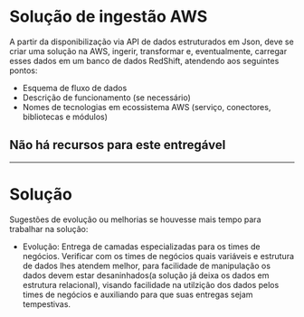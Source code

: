 # Solução de ingestão AWS 

A partir da disponibilização via API de dados estruturados em Json, deve se criar uma solução na AWS, ingerir, transformar e, eventualmente, carregar esses dados em um banco de dados RedShift, atendendo aos seguintes pontos:

* Esquema de fluxo de dados
* Descrição de funcionamento (se necessário)
* Nomes de tecnologias em ecossistema AWS (serviço, conectores, bibliotecas e módulos)

## Não há recursos para este entregável
---
# Solução 



Sugestões de evolução ou melhorias se houvesse mais tempo para trabalhar na solução:

* Evolução: Entrega de camadas especializadas para os times de negócios. Verificar com os times de negócios quais variáveis e estrutura de dados lhes atendem melhor, para facilidade de manipulação os dados devem estar desaninhados(a solução já deixa os dados em estrutura relacional), visando facilidade na utilzição dos dados pelos times de negócios e auxiliando para que suas entregas sejam tempestivas. 
